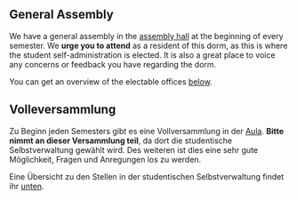 <!-- English -->
## General Assembly
We have a general assembly in the [assembly hall](#e-assembly-hall) at the beginning of every semester. We **urge you to attend** as a resident of this dorm, as this is where the student self-administration is elected. It is also a great place to voice any concerns or feedback you have regarding the dorm. 

You can get an overview of the electable offices [below](#b-self-admin).

<!-- Deutsch -->
## Volleversammlung
Zu Beginn jeden Semesters gibt es eine Vollversammlung in der [Aula](#e-assembly-hall). **Bitte nimmt an dieser Versammlung teil**, da dort die studentische Selbstverwaltung gewählt wird. Des weiteren ist dies eine sehr gute Möglichkeit, Fragen und Anregungen los zu werden.

Eine Übersicht zu den Stellen in der studentischen Selbstverwaltung findet ihr [unten](#b-self-admin).